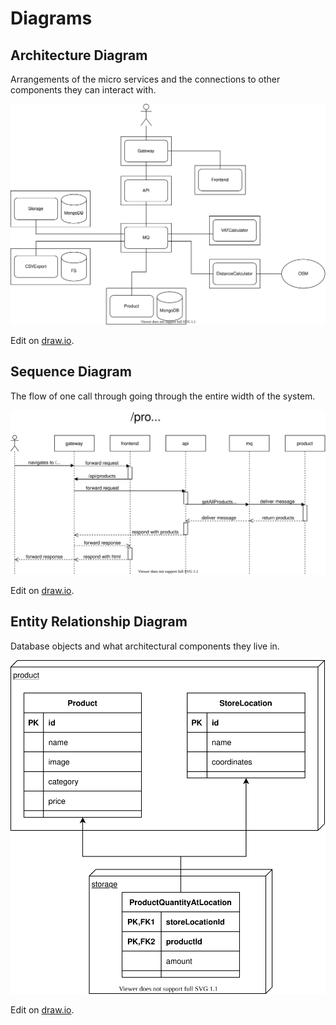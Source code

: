 # Diagrams

## Architecture Diagram

Arrangements of the micro services and the connections to other components they
can interact with.

![Architecture Diagram](Architecture.svg)

Edit on [draw.io](https://app.diagrams.net/#Hhtw-kbe-jneidel%2Fplanning%2Fdrawio%2FArchitecture.drawio).

## Sequence Diagram

The flow of one call through going through the entire width of the system.

![Sequence Diagram](Sequence.svg)

Edit on [draw.io](https://app.diagrams.net/#Hhtw-kbe-jneidel%2Fplanning%2Fdrawio%2FSequence.drawio).

## Entity Relationship Diagram

Database objects and what architectural components they live in.

![Entity Relationship Diagram](Entity%20Relationship.svg)

Edit on [draw.io](https://app.diagrams.net/?client=1#Hhtw-kbe-jneidel%2Fplanning%2Fdrawio%2FEntity%20Relationship.drawio).
